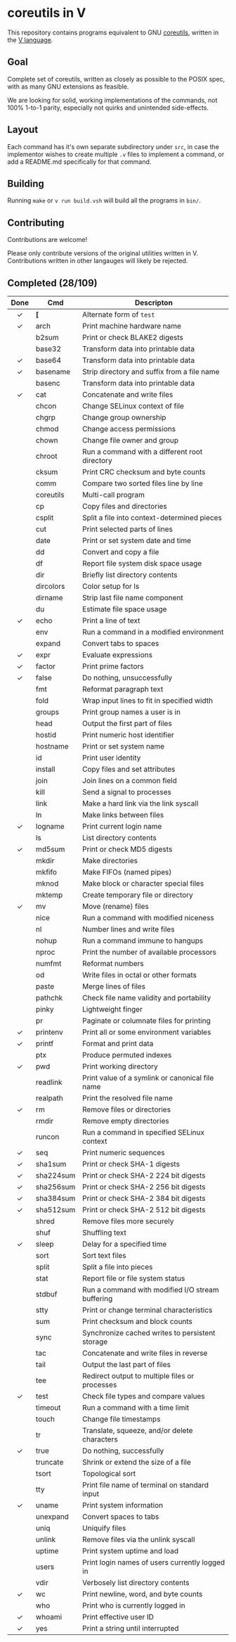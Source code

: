 # coreutils in V

This repository contains programs equivalent to GNU
[coreutils](https://www.gnu.org/software/coreutils/), written in the
[V language](https://vlang.io).

## Goal

Complete set of coreutils, written as closely as possible to the POSIX spec,
with as many GNU extensions as feasible.

We are looking for solid, working implementations of the commands, not 100%
1-to-1 parity, especially not quirks and unintended side-effects.

## Layout

Each command has it's own separate subdirectory under `src`, in case the
implementor wishes to create multiple `.v` files to implement a command, or add
a README.md specifically for that command.

## Building

Running `make` or `v run build.vsh` will build all the programs in `bin/`.

## Contributing

Contributions are welcome!

Please only contribute versions of the original utilities written in V.
Contributions written in other langauges will likely be rejected.

## Completed (28/109)

| Done    | Cmd       | Descripton                                       |
| :-----: |-----------|--------------------------------------------------|
| &check; | **[**     | Alternate form of `test`                         |
| &check; | arch      | Print machine hardware name                      |
|         | b2sum     | Print or check BLAKE2 digests                    |
|         | base32    | Transform data into printable data               |
| &check; | base64    | Transform data into printable data               |
| &check; | basename  | Strip directory and suffix from a file name      |
|         | basenc    | Transform data into printable data               |
| &check; | cat       | Concatenate and write files                      |
|         | chcon     | Change SELinux context of file                   |
|         | chgrp     | Change group ownership                           |
|         | chmod     | Change access permissions                        |
|         | chown     | Change file owner and group                      |
|         | chroot    | Run a command with a different root directory    |
|         | cksum     | Print CRC checksum and byte counts               |
|         | comm      | Compare two sorted files line by line            |
|         | coreutils | Multi-call program                               |
|         | cp        | Copy files and directories                       |
|         | csplit    | Split a file into context-determined pieces      |
|         | cut       | Print selected parts of lines                    |
|         | date      | Print or set system date and time                |
|         | dd        | Convert and copy a file                          |
|         | df        | Report file system disk space usage              |
|         | dir       | Briefly list directory contents                  |
|         | dircolors | Color setup for ls                               |
|         | dirname   | Strip last file name component                   |
|         | du        | Estimate file space usage                        |
| &check; | echo      | Print a line of text                             |
|         | env       | Run a command in a modified environment          |
|         | expand    | Convert tabs to spaces                           |
| &check; | expr      | Evaluate expressions                             |
| &check; | factor    | Print prime factors                              |
| &check; | false     | Do nothing, unsuccessfully                       |
|         | fmt       | Reformat paragraph text                          |
|         | fold      | Wrap input lines to fit in specified width       |
|         | groups    | Print group names a user is in                   |
|         | head      | Output the first part of files                   |
|         | hostid    | Print numeric host identifier                    |
|         | hostname  | Print or set system name                         |
|         | id        | Print user identity                              |
|         | install   | Copy files and set attributes                    |
|         | join      | Join lines on a common field                     |
|         | kill      | Send a signal to processes                       |
|         | link      | Make a hard link via the link syscall            |
|         | ln        | Make links between files                         |
| &check; | logname   | Print current login name                         |
|         | ls        | List directory contents                          |
| &check; | md5sum    | Print or check MD5 digests                       |
|         | mkdir     | Make directories                                 |
|         | mkfifo    | Make FIFOs (named pipes)                         |
|         | mknod     | Make block or character special files            |
|         | mktemp    | Create temporary file or directory               |
| &check; | mv        | Move (rename) files                              |
|         | nice      | Run a command with modified niceness             |
|         | nl        | Number lines and write files                     |
|         | nohup     | Run a command immune to hangups                  |
|         | nproc     | Print the number of available processors         |
|         | numfmt    | Reformat numbers                                 |
|         | od        | Write files in octal or other formats            |
|         | paste     | Merge lines of files                             |
|         | pathchk   | Check file name validity and portability         |
|         | pinky     | Lightweight finger                               |
|         | pr        | Paginate or columnate files for printing         |
| &check; | printenv  | Print all or some environment variables          |
| &check; | printf    | Format and print data                            |
|         | ptx       | Produce permuted indexes                         |
| &check; | pwd       | Print working directory                          |
|         | readlink  | Print value of a symlink or canonical file name  |
|         | realpath  | Print the resolved file name                     |
| &check; | rm        | Remove files or directories                      |
|         | rmdir     | Remove empty directories                         |
|         | runcon    | Run a command in specified SELinux context       |
| &check; | seq       | Print numeric sequences                          |
| &check; | sha1sum   | Print or check SHA-1 digests                     |
| &check; | sha224sum | Print or check SHA-2 224 bit digests             |
| &check; | sha256sum | Print or check SHA-2 256 bit digests             |
| &check; | sha384sum | Print or check SHA-2 384 bit digests             |
| &check; | sha512sum | Print or check SHA-2 512 bit digests             |
|         | shred     | Remove files more securely                       |
|         | shuf      | Shuffling text                                   |
| &check; | sleep     | Delay for a specified time                       |
|         | sort      | Sort text files                                  |
|         | split     | Split a file into pieces                         |
|         | stat      | Report file or file system status                |
|         | stdbuf    | Run a command with modified I/O stream buffering |
|         | stty      | Print or change terminal characteristics         |
|         | sum       | Print checksum and block counts                  |
|         | sync      | Synchronize cached writes to persistent storage  |
|         | tac       | Concatenate and write files in reverse           |
|         | tail      | Output the last part of files                    |
|         | tee       | Redirect output to multiple files or processes   |
| &check; | test      | Check file types and compare values              |
|         | timeout   | Run a command with a time limit                  |
|         | touch     | Change file timestamps                           |
|         | tr        | Translate, squeeze, and/or delete characters     |
| &check; | true      | Do nothing, successfully                         |
|         | truncate  | Shrink or extend the size of a file              |
|         | tsort     | Topological sort                                 |
|         | tty       | Print file name of terminal on standard input    |
| &check; | uname     | Print system information                         |
|         | unexpand  | Convert spaces to tabs                           |
|         | uniq      | Uniquify files                                   |
|         | unlink    | Remove files via the unlink syscall              |
|         | uptime    | Print system uptime and load                     |
|         | users     | Print login names of users currently logged in   |
|         | vdir      | Verbosely list directory contents                |
| &check; | wc        | Print newline, word, and byte counts             |
|         | who       | Print who is currently logged in                 |
| &check; | whoami    | Print effective user ID                          |
| &check; | yes       | Print a string until interrupted                 |
